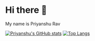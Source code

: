 # Hi there 👋

My name is Priyanshu Rav

[![Priyanshu's GitHub stats](https://github-readme-stats.vercel.app/api?username=priyanshurav&show_icons=true&include_all_commits=true)](https://github.com/anuraghazra/github-readme-stats)
[![Top Langs](https://github-readme-stats.vercel.app/api/top-langs/?username=priyanshurav&layout=compact)](https://github.com/anuraghazra/github-readme-stats)
